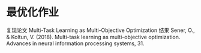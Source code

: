 # 最优化作业
复现论文 Multi-Task Learning as Multi-Objective Optimization 结果
Sener, O., & Koltun, V. (2018). Multi-task learning as multi-objective optimization. Advances in neural information processing systems, 31.
